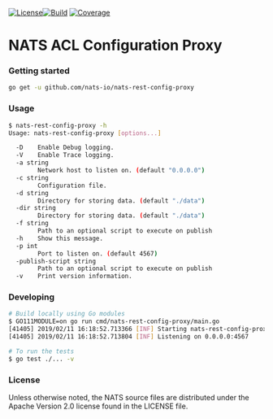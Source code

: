 [![License][License-Image]][License-Url][![Build][Build-Status-Image]][Build-Status-Url] [![Coverage][Coverage-Image]][Coverage-Url]

# NATS ACL Configuration Proxy

### Getting started

```sh
go get -u github.com/nats-io/nats-rest-config-proxy
```

### Usage

```sh
$ nats-rest-config-proxy -h
Usage: nats-rest-config-proxy [options...]

  -D	Enable Debug logging.
  -V	Enable Trace logging.
  -a string
    	Network host to listen on. (default "0.0.0.0")
  -c string
    	Configuration file.
  -d string
    	Directory for storing data. (default "./data")
  -dir string
    	Directory for storing data. (default "./data")
  -f string
    	Path to an optional script to execute on publish
  -h	Show this message.
  -p int
    	Port to listen on. (default 4567)
  -publish-script string
    	Path to an optional script to execute on publish
  -v	Print version information.
```

### Developing

```sh
# Build locally using Go modules
$ GO111MODULE=on go run cmd/nats-rest-config-proxy/main.go
[41405] 2019/02/11 16:18:52.713366 [INF] Starting nats-rest-config-proxy v0.0.1
[41405] 2019/02/11 16:18:52.713804 [INF] Listening on 0.0.0.0:4567

# To run the tests
$ go test ./... -v
```

### License

Unless otherwise noted, the NATS source files are distributed under the Apache Version 2.0 license found in the LICENSE file.


[License-Url]: https://www.apache.org/licenses/LICENSE-2.0
[License-Image]: https://img.shields.io/badge/License-Apache2-blue.svg
[Build-Status-Url]: http://travis-ci.org/nats-io/nats-rest-config-proxy
[Build-Status-Image]: https://travis-ci.org/nats-io/nats-rest-config-proxy.svg?branch=master
[Coverage-Url]: https://coveralls.io/r/nats-io/nats-rest-config-proxy?branch=master
[Coverage-image]: https://coveralls.io/repos/github/nats-io/nats-rest-config-proxy/badge.svg?branch=master